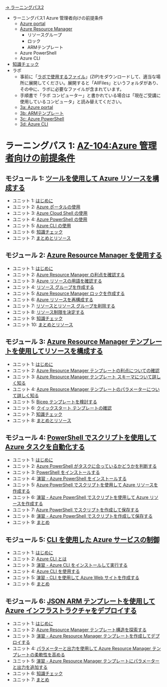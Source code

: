
[→ ラーニングパス2](lp2.md)

- ラーニングパス1 Azure 管理者向けの前提条件
  - [Azure portal](mod03-02-portal.md)
  - [Azure Resource Manager](mod03-01-arm.md)
    - リソースグループ
    - ロック
    - ARMテンプレート
  - Azure PowerShell
  - Azure CLI
- [知識チェック](lp1-check.md)
- ラボ
  - 事前に「[ラボで使用するファイル](https://github.com/MicrosoftLearning/AZ-104-MicrosoftAzureAdministrator.ja-jp/archive/refs/heads/main.zip)」(ZIP)をダウンロードして、適当な場所に展開してください。展開すると「AllFiles」というフォルダがあり、その中に、ラボに必要なファイルが含まれています。
  - 手順書で「ラボ コンピューター」と書かれている場合は「現在ご受講に使用しているコンピュータ」と読み替えてください。
  - [3a: Azure portal](https://github.com/MicrosoftLearning/AZ-104-MicrosoftAzureAdministrator.ja-jp/blob/main/Instructions/Labs/LAB_03a-Manage_Azure_Resources_by_Using_the_Azure_Portal.md)
  - [3b: ARMテンプレート](https://github.com/MicrosoftLearning/AZ-104-MicrosoftAzureAdministrator.ja-jp/blob/main/Instructions/Labs/LAB_03b-Manage_Azure_Resources_by_Using_ARM_Templates.md)
  - [3c: Azure PowerShell](https://github.com/MicrosoftLearning/AZ-104-MicrosoftAzureAdministrator.ja-jp/blob/main/Instructions/Labs/LAB_03c-Manage_Azure_Resources_by_Using_Azure_PowerShell.md)
  - [3d: Azure CLI](https://github.com/MicrosoftLearning/AZ-104-MicrosoftAzureAdministrator.ja-jp/blob/main/Instructions/Labs/LAB_03d-Manage_Azure_Resources_by_Using_Azure_CLI.md)

# ラーニングパス 1: [AZ-104:Azure 管理者向けの前提条件](https://docs.microsoft.com/ja-jp/learn/paths/az-104-administrator-prerequisites/)
## モジュール 1: [ツールを使用して Azure リソースを構成する](https://docs.microsoft.com/ja-jp/learn/modules/configure-azure-resources-tools/)
- ユニット 1: [はじめに](https://docs.microsoft.com/ja-jp/learn/modules/configure-azure-resources-tools/1-introduction)
- ユニット 2: [Azure ポータルの使用](https://docs.microsoft.com/ja-jp/learn/modules/configure-azure-resources-tools/2-use-azure-portal)
- ユニット 3: [Azure Cloud Shell の使用](https://docs.microsoft.com/ja-jp/learn/modules/configure-azure-resources-tools/3-use-azure-cloud-shell)
- ユニット 4: [Azure PowerShell の使用](https://docs.microsoft.com/ja-jp/learn/modules/configure-azure-resources-tools/4-use-azure-powershell)
- ユニット 5: [Azure CLI の使用](https://docs.microsoft.com/ja-jp/learn/modules/configure-azure-resources-tools/5-use-azure-cli)
- ユニット 6: [知識チェック](https://docs.microsoft.com/ja-jp/learn/modules/configure-azure-resources-tools/6-knowledge-check)
- ユニット 7: [まとめとリソース](https://docs.microsoft.com/ja-jp/learn/modules/configure-azure-resources-tools/7-summary-resources)
## モジュール 2: [Azure Resource Manager を使用する](https://docs.microsoft.com/ja-jp/learn/modules/use-azure-resource-manager/)
- ユニット 1: [はじめに](https://docs.microsoft.com/ja-jp/learn/modules/use-azure-resource-manager/1-introduction)
- ユニット 2: [Azure Resource Manager の利点を確認する](https://docs.microsoft.com/ja-jp/learn/modules/use-azure-resource-manager/2-review-benefits)
- ユニット 3: [Azure リソースの用語を確認する](https://docs.microsoft.com/ja-jp/learn/modules/use-azure-resource-manager/3-review-terminology)
- ユニット 4: [リソース グループを作成する](https://docs.microsoft.com/ja-jp/learn/modules/use-azure-resource-manager/4-create-resource-groups)
- ユニット 5: [Azure Resource Manager ロックを作成する](https://docs.microsoft.com/ja-jp/learn/modules/use-azure-resource-manager/5-create-locks)
- ユニット 6: [Azure リソースを再構成する](https://docs.microsoft.com/ja-jp/learn/modules/use-azure-resource-manager/6-reorganize-azure-resources)
- ユニット 7: [リソースとリソース グループを削除する](https://docs.microsoft.com/ja-jp/learn/modules/use-azure-resource-manager/7-remove-resources-groups)
- ユニット 8: [リソース制限を決定する](https://docs.microsoft.com/ja-jp/learn/modules/use-azure-resource-manager/8-determine-resource-limits)
- ユニット 9: [知識チェック](https://docs.microsoft.com/ja-jp/learn/modules/use-azure-resource-manager/9-knowledge-check)
- ユニット 10: [まとめとリソース](https://docs.microsoft.com/ja-jp/learn/modules/use-azure-resource-manager/10-summary-resources)
## モジュール 3: [Azure Resource Manager テンプレートを使用してリソースを構成する](https://docs.microsoft.com/ja-jp/learn/modules/configure-resources-arm-templates/)
- ユニット 1: [はじめに](https://docs.microsoft.com/ja-jp/learn/modules/configure-resources-arm-templates/1-introduction)
- ユニット 2: [Azure Resource Manager テンプレートの利点についての確認](https://docs.microsoft.com/ja-jp/learn/modules/configure-resources-arm-templates/2-review-template-advantages)
- ユニット 3: [Azure Resource Manager テンプレート スキーマについて詳しく知る](https://docs.microsoft.com/ja-jp/learn/modules/configure-resources-arm-templates/3-explore-template-schema)
- ユニット 4: [Azure Resource Manager テンプレートのパラメーターについて詳しく知る](https://docs.microsoft.com/ja-jp/learn/modules/configure-resources-arm-templates/4-explore-template-parameters)
- ユニット 5: [Bicep テンプレートを検討する](https://docs.microsoft.com/ja-jp/learn/modules/configure-resources-arm-templates/5-consider-bicep-templates)
- ユニット 6: [クイックスタート テンプレートの確認](https://docs.microsoft.com/ja-jp/learn/modules/configure-resources-arm-templates/6-review-quickstart-templates)
- ユニット 7: [知識チェック](https://docs.microsoft.com/ja-jp/learn/modules/configure-resources-arm-templates/7-knowledge-check)
- ユニット 8: [まとめとリソース](https://docs.microsoft.com/ja-jp/learn/modules/configure-resources-arm-templates/8-summary-resources)
## モジュール 4: [PowerShell でスクリプトを使用して Azure タスクを自動化する](https://docs.microsoft.com/ja-jp/learn/modules/automate-azure-tasks-with-powershell/)
- ユニット 1: [はじめに](https://docs.microsoft.com/ja-jp/learn/modules/automate-azure-tasks-with-powershell/1-introduction)
- ユニット 2: [Azure PowerShell がタスクに合っているかどうかを判断する](https://docs.microsoft.com/ja-jp/learn/modules/automate-azure-tasks-with-powershell/2-decide-if-azure-powershell-is-right-for-your-tasks)
- ユニット 3: [PowerShell をインストールする](https://docs.microsoft.com/ja-jp/learn/modules/automate-azure-tasks-with-powershell/3-install-azure-powershell)
- ユニット 4: [演習 - Azure PowerShell をインストールする](https://docs.microsoft.com/ja-jp/learn/modules/automate-azure-tasks-with-powershell/4-exercise-install-azure-powershell)
- ユニット 5: [Azure PowerShell でスクリプトを使用して Azure リソースを作成する](https://docs.microsoft.com/ja-jp/learn/modules/automate-azure-tasks-with-powershell/5-create-resource-interactively)
- ユニット 6: [演習 - Azure PowerShell でスクリプトを使用して Azure リソースを作成する](https://docs.microsoft.com/ja-jp/learn/modules/automate-azure-tasks-with-powershell/6-exercise-create-resource-interactively)
- ユニット 7: [Azure PowerShell でスクリプトを作成して保存する](https://docs.microsoft.com/ja-jp/learn/modules/automate-azure-tasks-with-powershell/7-create-resource-using-script)
- ユニット 8: [演習 - Azure PowerShell でスクリプトを作成して保存する](https://docs.microsoft.com/ja-jp/learn/modules/automate-azure-tasks-with-powershell/8-exercise-create-resource-using-script)
- ユニット 9: [まとめ](https://docs.microsoft.com/ja-jp/learn/modules/automate-azure-tasks-with-powershell/9-summary)
## モジュール 5: [CLI を使用した Azure サービスの制御](https://docs.microsoft.com/ja-jp/learn/modules/control-azure-services-with-cli/)
- ユニット 1: [はじめに](https://docs.microsoft.com/ja-jp/learn/modules/control-azure-services-with-cli/1-introduction)
- ユニット 2: [Azure CLI とは](https://docs.microsoft.com/ja-jp/learn/modules/control-azure-services-with-cli/2-what-is-the-azure-cli)
- ユニット 3: [演習 - Azure CLI をインストールして実行する](https://docs.microsoft.com/ja-jp/learn/modules/control-azure-services-with-cli/3-exercise-install-and-run-the-azure-cli)
- ユニット 4: [Azure CLI を使用する](https://docs.microsoft.com/ja-jp/learn/modules/control-azure-services-with-cli/4-work-with-the-cli)
- ユニット 5: [演習 - CLI を使用して Azure Web サイトを作成する](https://docs.microsoft.com/ja-jp/learn/modules/control-azure-services-with-cli/5-exercise-create-website-using-the-cli)
- ユニット 6: [まとめ](https://docs.microsoft.com/ja-jp/learn/modules/control-azure-services-with-cli/6-summary)
## モジュール 6: [JSON ARM テンプレートを使用して Azure インフラストラクチャをデプロイする](https://docs.microsoft.com/ja-jp/learn/modules/create-azure-resource-manager-template-vs-code/)
- ユニット 1: [はじめに](https://docs.microsoft.com/ja-jp/learn/modules/create-azure-resource-manager-template-vs-code/1-introduction)
- ユニット 2: [Azure Resource Manager テンプレート構造を探索する](https://docs.microsoft.com/ja-jp/learn/modules/create-azure-resource-manager-template-vs-code/2-explore-template-structure)
- ユニット 3: [演習 - Azure Resource Manager テンプレートを作成してデプロイする](https://docs.microsoft.com/ja-jp/learn/modules/create-azure-resource-manager-template-vs-code/3-exercise-create-and-deploy-template)
- ユニット 4: [パラメーターと出力を使用して Azure Resource Manager テンプレートの柔軟性を高める](https://docs.microsoft.com/ja-jp/learn/modules/create-azure-resource-manager-template-vs-code/4-add-flexibility-arm-template)
- ユニット 5: [演習 - Azure Resource Manager テンプレートにパラメーターと出力を追加する](https://docs.microsoft.com/ja-jp/learn/modules/create-azure-resource-manager-template-vs-code/5-exercise-parameters-output)
- ユニット 6: [知識チェック](https://docs.microsoft.com/ja-jp/learn/modules/create-azure-resource-manager-template-vs-code/6-knowledge-check)
- ユニット 7: [まとめ](https://docs.microsoft.com/ja-jp/learn/modules/create-azure-resource-manager-template-vs-code/7-summary)

